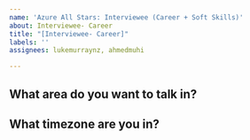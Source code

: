 ```yaml
---
name: 'Azure All Stars: Interviewee (Career + Soft Skills)'
about: Interviewee- Career
title: "[Interviewee- Career]"
labels: ''
assignees: lukemurraynz, ahmedmuhi

---
```


## What area do you want to talk in?

## What timezone are you in?
